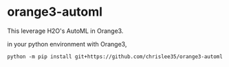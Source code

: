 # orange3-automl

This leverage H2O's AutoML in Orange3.

in your python environment with Orange3, 

    python -m pip install git+https://github.com/chrislee35/orange3-automl
    
